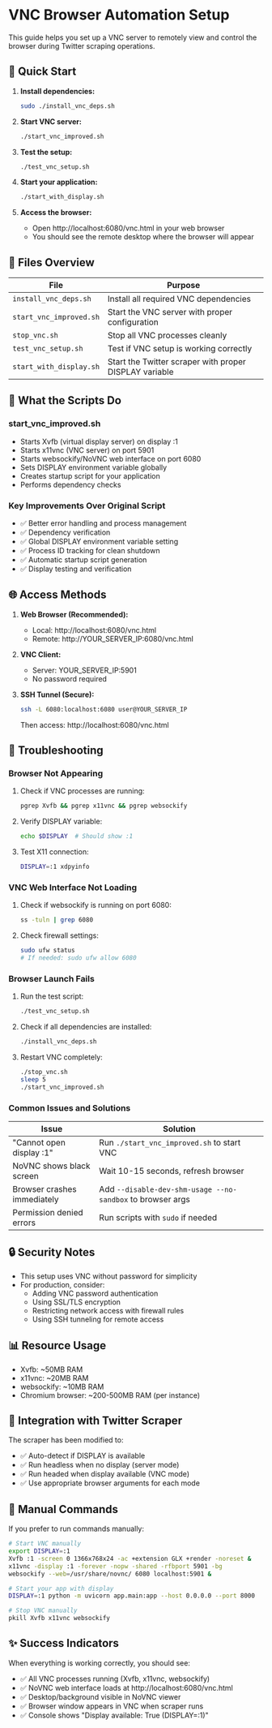 # VNC Browser Automation Setup

This guide helps you set up a VNC server to remotely view and control the browser during Twitter scraping operations.

## 🚀 Quick Start

1. **Install dependencies:**
   ```bash
   sudo ./install_vnc_deps.sh
   ```

2. **Start VNC server:**
   ```bash
   ./start_vnc_improved.sh
   ```

3. **Test the setup:**
   ```bash
   ./test_vnc_setup.sh
   ```

4. **Start your application:**
   ```bash
   ./start_with_display.sh
   ```

5. **Access the browser:**
   - Open http://localhost:6080/vnc.html in your web browser
   - You should see the remote desktop where the browser will appear

## 📁 Files Overview

| File | Purpose |
|------|---------|
| `install_vnc_deps.sh` | Install all required VNC dependencies |
| `start_vnc_improved.sh` | Start the VNC server with proper configuration |
| `stop_vnc.sh` | Stop all VNC processes cleanly |
| `test_vnc_setup.sh` | Test if VNC setup is working correctly |
| `start_with_display.sh` | Start the Twitter scraper with proper DISPLAY variable |

## 🔧 What the Scripts Do

### start_vnc_improved.sh
- Starts Xvfb (virtual display server) on display :1
- Starts x11vnc (VNC server) on port 5901
- Starts websockify/NoVNC web interface on port 6080
- Sets DISPLAY environment variable globally
- Creates startup script for your application
- Performs dependency checks

### Key Improvements Over Original Script
- ✅ Better error handling and process management
- ✅ Dependency verification
- ✅ Global DISPLAY environment variable setting
- ✅ Process ID tracking for clean shutdown
- ✅ Automatic startup script generation
- ✅ Display testing and verification

## 🌐 Access Methods

1. **Web Browser (Recommended):**
   - Local: http://localhost:6080/vnc.html
   - Remote: http://YOUR_SERVER_IP:6080/vnc.html

2. **VNC Client:**
   - Server: YOUR_SERVER_IP:5901
   - No password required

3. **SSH Tunnel (Secure):**
   ```bash
   ssh -L 6080:localhost:6080 user@YOUR_SERVER_IP
   ```
   Then access: http://localhost:6080/vnc.html

## 🐛 Troubleshooting

### Browser Not Appearing
1. Check if VNC processes are running:
   ```bash
   pgrep Xvfb && pgrep x11vnc && pgrep websockify
   ```

2. Verify DISPLAY variable:
   ```bash
   echo $DISPLAY  # Should show :1
   ```

3. Test X11 connection:
   ```bash
   DISPLAY=:1 xdpyinfo
   ```

### VNC Web Interface Not Loading
1. Check if websockify is running on port 6080:
   ```bash
   ss -tuln | grep 6080
   ```

2. Check firewall settings:
   ```bash
   sudo ufw status
   # If needed: sudo ufw allow 6080
   ```

### Browser Launch Fails
1. Run the test script:
   ```bash
   ./test_vnc_setup.sh
   ```

2. Check if all dependencies are installed:
   ```bash
   ./install_vnc_deps.sh
   ```

3. Restart VNC completely:
   ```bash
   ./stop_vnc.sh
   sleep 5
   ./start_vnc_improved.sh
   ```

### Common Issues and Solutions

| Issue | Solution |
|-------|----------|
| "Cannot open display :1" | Run `./start_vnc_improved.sh` to start VNC |
| NoVNC shows black screen | Wait 10-15 seconds, refresh browser |
| Browser crashes immediately | Add `--disable-dev-shm-usage --no-sandbox` to browser args |
| Permission denied errors | Run scripts with `sudo` if needed |

## 🔒 Security Notes

- This setup uses VNC without password for simplicity
- For production, consider:
  - Adding VNC password authentication
  - Using SSL/TLS encryption
  - Restricting network access with firewall rules
  - Using SSH tunneling for remote access

## 📊 Resource Usage

- Xvfb: ~50MB RAM
- x11vnc: ~20MB RAM  
- websockify: ~10MB RAM
- Chromium browser: ~200-500MB RAM (per instance)

## 🎯 Integration with Twitter Scraper

The scraper has been modified to:
- ✅ Auto-detect if DISPLAY is available
- ✅ Run headless when no display (server mode)
- ✅ Run headed when display available (VNC mode)
- ✅ Use appropriate browser arguments for each mode

## 📝 Manual Commands

If you prefer to run commands manually:

```bash
# Start VNC manually
export DISPLAY=:1
Xvfb :1 -screen 0 1366x768x24 -ac +extension GLX +render -noreset &
x11vnc -display :1 -forever -nopw -shared -rfbport 5901 -bg
websockify --web=/usr/share/novnc/ 6080 localhost:5901 &

# Start your app with display
DISPLAY=:1 python -m uvicorn app.main:app --host 0.0.0.0 --port 8000

# Stop VNC manually  
pkill Xvfb x11vnc websockify
```

## ✨ Success Indicators

When everything is working correctly, you should see:
- ✅ All VNC processes running (Xvfb, x11vnc, websockify)
- ✅ NoVNC web interface loads at http://localhost:6080/vnc.html
- ✅ Desktop/background visible in NoVNC viewer
- ✅ Browser window appears in VNC when scraper runs
- ✅ Console shows "Display available: True (DISPLAY=:1)"
